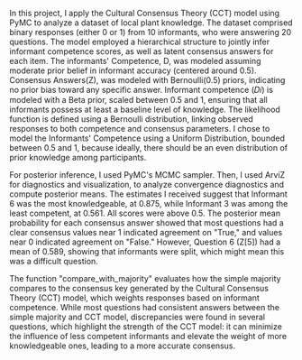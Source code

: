 In this project, I apply the Cultural Consensus Theory (CCT) model using PyMC to analyze a dataset of local plant knowledge. The dataset comprised binary responses (either 0 or 1) from 10 informants, who were answering 20 questions. The model employed a hierarchical structure to jointly infer informant competence scores, as well as latent consensus answers for each item.
The informants' Competence, D, was modeled assuming moderate prior belief in informant accuracy (centered around 0.5). Consensus Answers(Z), was modeled with Bernoulli(0.5) priors, indicating no prior bias toward any specific answer. 
Informant competence (𝐷𝑖) is modeled with a Beta prior, scaled between 0.5 and 1, ensuring that all informants possess at least a baseline level of knowledge. The likelihood function is defined using a Bernoulli distribution, linking observed responses to both competence and consensus parameters. 
I chose to model the Informants' Competence using a Uniform Distribution, bounded between 0.5 and 1, because ideally, there should be an even distribution of prior knowledge among participants.

For posterior inference, I used PyMC's MCMC sampler. Then, I used ArviZ for diagnostics and visualization, to analyze convergence diagnostics and compute posterior means. The estimates I received suggest that Informant 6 was the most knowledgeable, at 0.875, while Informant 3 was among the least competent, at 0.561. All scores were above 0.5.
The posterior mean probability for each consensus answer showed that most questions had a clear consensus values near 1 indicated agreement on "True," and values near 0 indicated agreement on "False." However, Question 6 (Z[5]) had a mean of 0.589, showing that informants were split, which might mean this was a difficult question.

The function "compare_with_majority" evaluates how the simple majority compares to the consensus key generated by the Cultural Consensus Theory (CCT) model, which weights responses based on informant competence. While most questions had consistent answers between the simple majority and CCT model, discrepancies were found in several questions, which highlight the strength of the CCT model: it can minimize the influence of less competent informants and elevate the weight of more knowledgeable ones, leading to a more accurate consensus.